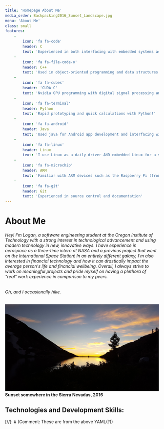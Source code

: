 ```yaml
---
title: 'Homepage About Me'
media_order: Backpacking2016_Sunset_Landscape.jpg
menu: 'About Me'
class: small
features:
    -
        icon: 'fa fa-code'
        header: C
        text: 'Experienced in both interfacing with embedded systems as well as the Operating System'
    -
        icon: 'fa fa-file-code-o'
        header: C++
        text: 'Used in object-oriented programming and data structures'
    -
        icon: 'fa fa-cubes'
        header: 'CUDA C'
        text: 'Nvidia GPU programming with digital signal processing and Fast Fourier Transforms'
    -
        icon: 'fa fa-terminal'
        header: Python
        text: 'Rapid prototyping and quick calculations with Python!'
    -
        icon: 'fa fa-android'
        header: Java
        text: 'Used java for Android app development and interfacing with phone sensors and a variety of APIs'
    -
        icon: 'fa fa-linux'
        header: Linux
        text: 'I use Linux as a daily-driver AND embedded Linux for a variety of projects. Familiar with a variety of distros'
    -
        icon: 'fa fa-microchip'
        header: ARM
        text: 'Familiar with ARM devices such as the Raspberry Pi (from the first generation!) and Beagle Bone'
    -
        icon: 'fa fa-git'
        header: Git
        text: 'Experienced in source control and documentation'
---
```


# About Me
###### Hey! I'm Logan, a software engineering student at the Oregon Institute of Technology with a strong interest in technological advancement and using modern technology in new, innovative ways. I have experience in aerospace as a three-time intern at NASA and a previous project that went on the International Space Station! In an entirely different galaxy, I'm also interested in financial technology and how it can drastically impact the average person's life and financial wellbeing. Overall, I always strive to work on meaningful projects and pride myself on having a plethora of "real" work experience in comparison to my peers. 

###### Oh, and I occasionally hike.

![](Backpacking2016_Sunset_Landscape.jpg)
**Sunset somewhere in the Sierra Nevadas, 2016**

<!-- <link rel="stylesheet" href="https://maxst.icons8.com/vue-static/landings/line-awesome/font-awesome-line-awesome/css/all.min.css"> -->
<i class="las la-battery-three-quarters"></i>
<i class="lab la-linux"></i>

## Technologies and Development Skills:

[//]: # (Comment: These are from the above YAML(?))